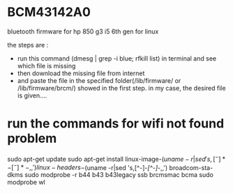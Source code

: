 # BCM43142A0
bluetooth firmware for hp 850 g3 i5 6th gen for linux

the steps are :
- run this command (dmesg | grep -i blue; rfkill list) in terminal and see which file is missing
- then download the missing file from internet
- and paste the file in the specified folder(/lib/firmware/ or /lib/firmware/brcm/) showed in the first step.
in my case, the desired file is given....

# run the commands for wifi not found problem
sudo apt-get update
sudo apt-get install linux-image-$(uname -r|sed 's,[^-]*-[^-]*-,,') linux-headers-$(uname -r|sed 's,[^-]*-[^-]*-,,') broadcom-sta-dkms
sudo modprobe -r b44 b43 b43legacy ssb brcmsmac bcma
sudo modprobe wl 
